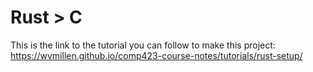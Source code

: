 #   R u s t   >   C 
This is the link to the tutorial you can follow to make this project: https://wvmillen.github.io/comp423-course-notes/tutorials/rust-setup/
